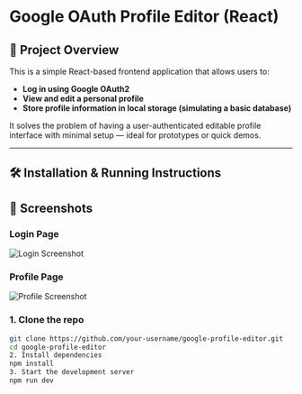 # Google OAuth Profile Editor (React)

## 🚀 Project Overview

This is a simple React-based frontend application that allows users to:

- **Log in using Google OAuth2**
- **View and edit a personal profile**
- **Store profile information in local storage (simulating a basic database)**

It solves the problem of having a user-authenticated editable profile interface with minimal setup — ideal for prototypes or quick demos.

---

## 🛠️ Installation & Running Instructions

## 📸 Screenshots

### Login Page
![Login Screenshot](./assets/login.png)

### Profile Page
![Profile Screenshot](./assets/profile.png)

### 1. Clone the repo

```bash
git clone https://github.com/your-username/google-profile-editor.git
cd google-profile-editor
2. Install dependencies
npm install
3. Start the development server
npm run dev
